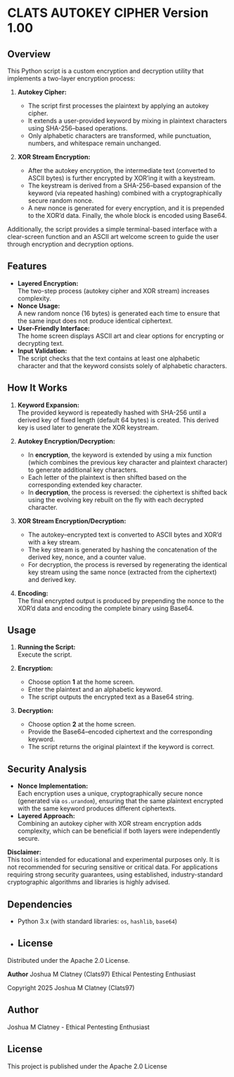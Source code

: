 # CLATS AUTOKEY CIPHER Version 1.00

## Overview
This Python script is a custom encryption and decryption utility that implements a two-layer encryption process:

1. **Autokey Cipher:**  
   - The script first processes the plaintext by applying an autokey cipher.  
   - It extends a user-provided keyword by mixing in plaintext characters using SHA-256–based operations.  
   - Only alphabetic characters are transformed, while punctuation, numbers, and whitespace remain unchanged.

2. **XOR Stream Encryption:**  
   - After the autokey encryption, the intermediate text (converted to ASCII bytes) is further encrypted by XOR’ing it with a keystream.  
   - The keystream is derived from a SHA-256–based expansion of the keyword (via repeated hashing) combined with a cryptographically secure random nonce.  
   - A new nonce is generated for every encryption, and it is prepended to the XOR’d data. Finally, the whole block is encoded using Base64.

Additionally, the script provides a simple terminal-based interface with a clear-screen function and an ASCII art welcome screen to guide the user through encryption and decryption options.

## Features
- **Layered Encryption:**  
  The two-step process (autokey cipher and XOR stream) increases complexity.
- **Nonce Usage:**  
  A new random nonce (16 bytes) is generated each time to ensure that the same input does not produce identical ciphertext.
- **User-Friendly Interface:**  
  The home screen displays ASCII art and clear options for encrypting or decrypting text.
- **Input Validation:**  
  The script checks that the text contains at least one alphabetic character and that the keyword consists solely of alphabetic characters.

## How It Works
1. **Keyword Expansion:**  
   The provided keyword is repeatedly hashed with SHA-256 until a derived key of fixed length (default 64 bytes) is created. This derived key is used later to generate the XOR keystream.

2. **Autokey Encryption/Decryption:**  
   - In **encryption**, the keyword is extended by using a mix function (which combines the previous key character and plaintext character) to generate additional key characters.  
   - Each letter of the plaintext is then shifted based on the corresponding extended key character.
   - In **decryption**, the process is reversed: the ciphertext is shifted back using the evolving key rebuilt on the fly with each decrypted character.

3. **XOR Stream Encryption/Decryption:**  
   - The autokey–encrypted text is converted to ASCII bytes and XOR’d with a key stream.  
   - The key stream is generated by hashing the concatenation of the derived key, nonce, and a counter value.  
   - For decryption, the process is reversed by regenerating the identical key stream using the same nonce (extracted from the ciphertext) and derived key.

4. **Encoding:**  
   The final encrypted output is produced by prepending the nonce to the XOR’d data and encoding the complete binary using Base64.

## Usage
1. **Running the Script:**  
   Execute the script.

2. **Encryption:**  
   - Choose option **1** at the home screen.  
   - Enter the plaintext and an alphabetic keyword.  
   - The script outputs the encrypted text as a Base64 string.
3. **Decryption:**  
   - Choose option **2** at the home screen.  
   - Provide the Base64–encoded ciphertext and the corresponding keyword.  
   - The script returns the original plaintext if the keyword is correct.

## Security Analysis
  - **Nonce Implementation:**  
    Each encryption uses a unique, cryptographically secure nonce (generated via `os.urandom`), ensuring that the same plaintext encrypted with the same keyword produces different ciphertexts.
  - **Layered Approach:**  
    Combining an autokey cipher with XOR stream encryption adds complexity, which can be beneficial if both layers were independently secure.

**Disclaimer:**  
This tool is intended for educational and experimental purposes only. It is not recommended for securing sensitive or critical data. For applications requiring strong security guarantees, using established, industry-standard cryptographic algorithms and libraries is highly advised.

## Dependencies
- Python 3.x (with standard libraries: `os`, `hashlib`, `base64`)

- ## License

Distributed under the Apache 2.0 License. 

**Author**
Joshua M Clatney (Clats97)
Ethical Pentesting Enthusiast

Copyright 2025 Joshua M Clatney (Clats97)

## Author
Joshua M Clatney - Ethical Pentesting Enthusiast

## License
This project is published under the Apache 2.0 License 
